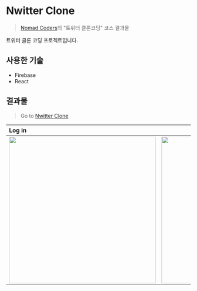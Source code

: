 # Nwitter Clone

> [Nomad Coders](https://academy.nomadcoders.co/)의 "트위터 클론코딩" 코스 결과물

트위터 클론 코딩 프로젝트입니다.

## 사용한 기술

- Firebase
- React

## 결과물

> Go to [Nwitter Clone](https://jinyoung4478.github.io/nwitter-clone/)

| Log in                                                                                                                                                        |                                                                            Homme                                                                             |
| :------------------------------------------------------------------------------------------------------------------------------------------------------------ | :----------------------------------------------------------------------------------------------------------------------------------------------------------: |
| <center><img  src="https://user-images.githubusercontent.com/102174146/171821582-0ef1c542-adee-476c-9744-7e6db40b20da.jpg" width="400" height="400"></center> | <center><img src="https://user-images.githubusercontent.com/102174146/171821277-3bc66884-5e1d-4b59-80e5-8bf7b25c1ea4.jpg" width="400" height="400"></center> |
